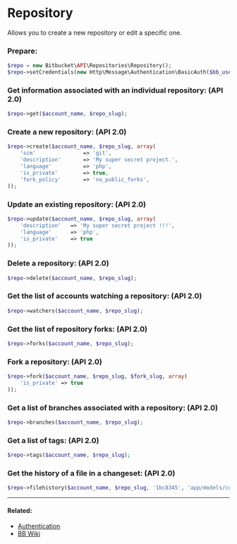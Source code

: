 # Repository

Allows you to create a new repository or edit a specific one.

### Prepare:
```php
$repo = new Bitbucket\API\Repositories\Repository();
$repo->setCredentials(new Http\Message\Authentication\BasicAuth($bb_user, $bb_pass));
```

### Get information associated with an individual repository: (API 2.0)

```php
$repo->get($account_name, $repo_slug);
```

### Create a new repository: (API 2.0)

```php
$repo->create($account_name, $repo_slug, array(
    'scm'               => 'git',
    'description'       => 'My super secret project.',
    'language'          => 'php',
    'is_private'        => true,
    'fork_policy'       => 'no_public_forks',
));
```

### Update an existing repository: (API 2.0)

```php
$repo->update($account_name, $repo_slug, array(
    'description'   => 'My super secret project !!!',
    'language'      => 'php',
    'is_private'    => true
));
```

### Delete a repository: (API 2.0)

```php
$repo->delete($account_name, $repo_slug);
```

### Get the list of accounts watching a repository: (API 2.0)

```php
$repo->watchers($account_name, $repo_slug);
```

### Get the list of repository forks: (API 2.0)

```php
$repo->forks($account_name, $repo_slug);
```

### Fork a repository: (API 2.0)

```php
$repo->fork($account_name, $repo_slug, $fork_slug, array(
    'is_private' => true
));
```

### Get a list of branches associated with a repository: (API 2.0)

```php
$repo->branches($account_name, $repo_slug);
```

### Get a list of tags: (API 2.0)

```php
$repo->tags($account_name, $repo_slug);
```

### Get the history of a file in a changeset: (API 2.0)

```php
$repo->filehistory($account_name, $repo_slug, '1bc8345', 'app/models/core.php')
```

----

#### Related:
  * [Authentication](../../examples/authentication.md)
  * [BB Wiki](https://confluence.atlassian.com/display/BITBUCKET/repository+Resource#repositoryResource-Overview)
